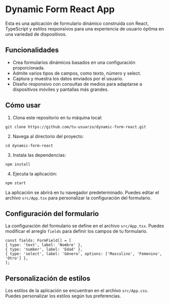 # Dynamic Form React App

Esta es una aplicación de formulario dinámico construida con React, TypeScript y estilos responsivos para una experiencia de usuario óptima en una variedad de dispositivos.

## Funcionalidades

- Crea formularios dinámicos basados en una configuración proporcionada.
- Admite varios tipos de campos, como texto, número y select.
- Captura y muestra los datos enviados por el usuario.
- Diseño responsivo con consultas de medios para adaptarse a dispositivos móviles y pantallas más grandes.

## Cómo usar

1. Clona este repositorio en tu máquina local:

`git clone https://github.com/tu-usuario/dynamic-form-react.git`

2. Navega al directorio del proyecto:

`cd dynamic-form-react`

3. Instala las dependencias:

`npm install`

4. Ejecuta la aplicación:

`npm start`

La aplicación se abrirá en tu navegador predeterminado. Puedes editar el archivo `src/App.tsx` para personalizar la configuración del formulario.

## Configuración del formulario

La configuración del formulario se define en el archivo `src/App.tsx`. Puedes modificar el arreglo `fields` para definir los campos de tu formulario.

```tsx
const fields: FormField[] = [
{ type: 'text', label: 'Nombre' },
{ type: 'number', label: 'Edad' },
{ type: 'select', label: 'Género', options: ['Masculino', 'Femenino', 'Otro'] },
];

```
## Personalización de estilos

Los estilos de la aplicación se encuentran en el archivo `src/App.css`. Puedes personalizar los estilos según tus preferencias.